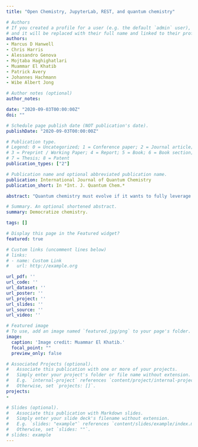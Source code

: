 ```yaml
---
title: "Open Chemistry, JupyterLab, REST, and quantum chemistry"

# Authors
# If you created a profile for a user (e.g. the default `admin` user), write the username (folder name) here 
# and it will be replaced with their full name and linked to their profile.
authors:
- Marcus D Hanwell 
- Chris Harris 
- Alessandro Genova
- Mojtaba Haghighatlari 
- Muammar El Khatib 
- Patrick Avery 
- Johannes Hachmann 
- Wibe Albert Jong

# Author notes (optional)
author_notes:

date: "2020-09-03T00:00:00Z"
doi: ""

# Schedule page publish date (NOT publication's date).
publishDate: "2020-09-03T00:00:00Z"

# Publication type.
# Legend: 0 = Uncategorized; 1 = Conference paper; 2 = Journal article;
# 3 = Preprint / Working Paper; 4 = Report; 5 = Book; 6 = Book section;
# 7 = Thesis; 8 = Patent
publication_types: ["2"]

# Publication name and optional abbreviated publication name.
publication: International Journal of Quantum Chemistry
publication_short: In *Int. J. Quantum Chem.*

abstract: "Quantum chemistry must evolve if it wants to fully leverage the benefits of the inter-net age, where the worldwide web offers a vast tapestry of tools that enable usersto communicate and interact with complex data at the speed and convenience of abutton press. The Open Chemistry project has developed an open-source frameworkthat offers an end-to-end solution for producing, sharing, and visualizing quantumchemical data interactively on the web using an array of modern tools andapproaches. These tools build on some of the best open-source community projectssuch as Jupyter for interactive online notebooks, coupled with 3D accelerated visual-ization, state-of-the-art computational chemistry codes including NWChem and Psi4,and emerging machine learning and data mining tools such as ChemML and ANI.They offer flexible formats to import and export data, along with approaches tocompare computational and experimental data."

# Summary. An optional shortened abstract.
summary: Democratize chemistry.

tags: []

# Display this page in the Featured widget?
featured: true

# Custom links (uncomment lines below)
# links:
# - name: Custom Link
#   url: http://example.org

url_pdf: ''
url_code: ''
url_dataset: ''
url_poster: ''
url_project: ''
url_slides: ''
url_source: ''
url_video: ''

# Featured image
# To use, add an image named `featured.jpg/png` to your page's folder. 
image:
  caption: 'Image credit: Muammar El Khatib.'
  focal_point: ""
  preview_only: false

# Associated Projects (optional).
#   Associate this publication with one or more of your projects.
#   Simply enter your project's folder or file name without extension.
#   E.g. `internal-project` references `content/project/internal-project/index.md`.
#   Otherwise, set `projects: []`.
projects:
- 

# Slides (optional).
#   Associate this publication with Markdown slides.
#   Simply enter your slide deck's filename without extension.
#   E.g. `slides: "example"` references `content/slides/example/index.md`.
#   Otherwise, set `slides: ""`.
# slides: example
---
```

